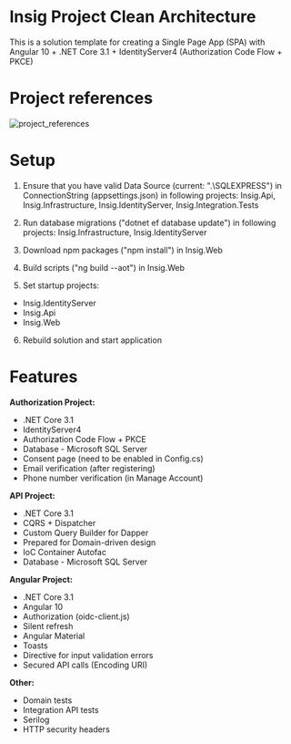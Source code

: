 # Insig Project Clean Architecture
This is a solution template for creating a Single Page App (SPA) with Angular 10 + .NET Core 3.1 + IdentityServer4 (Authorization Code Flow + PKCE)

# Project references
![project_references](https://github.com/pklejnowski/angular_core/blob/master/project_references.png)

# Setup
1. Ensure that you have valid Data Source (current: ".\\SQLEXPRESS") in ConnectionString (appsettings.json) in following projects: Insig.Api, Insig.Infrastructure, Insig.IdentityServer, Insig.Integration.Tests

2. Run database migrations ("dotnet ef database update") in following projects: Insig.Infrastructure, Insig.IdentityServer

3. Download npm packages ("npm install") in Insig.Web

4. Build scripts ("ng build --aot") in Insig.Web

5. Set startup projects:
- Insig.IdentityServer
- Insig.Api
- Insig.Web

6. Rebuild solution and start application

# Features
**Authorization Project:**
- .NET Core 3.1
- IdentityServer4
- Authorization Code Flow + PKCE
- Database - Microsoft SQL Server
- Consent page (need to be enabled in Config.cs)
- Email verification (after registering)
- Phone number verification (in Manage Account)

**API Project:**
- .NET Core 3.1
- CQRS + Dispatcher
- Custom Query Builder for Dapper
- Prepared for Domain-driven design
- IoC Container Autofac
- Database - Microsoft SQL Server

**Angular Project:**
- .NET Core 3.1
- Angular 10
- Authorization (oidc-client.js)
- Silent refresh
- Angular Material
- Toasts
- Directive for input validation errors
- Secured API calls (Encoding URI)

**Other:**
- Domain tests
- Integration API tests
- Serilog
- HTTP security headers

